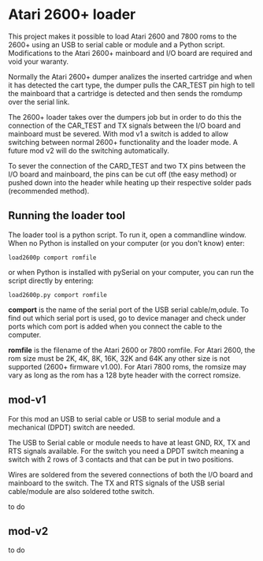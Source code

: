 # Atari 2600+ loader

This project makes it possible to load Atari 2600 and 7800 roms to the 2600+
using an USB to serial cable or module and a Python script. Modifications to the
Atari 2600+ mainboard and I/O board are required and void your waranty.

Normally the Atari 2600+ dumper analizes the inserted cartridge and when it has
detected the cart type, the dumper pulls the CAR_TEST pin high to tell the
mainboard that a cartridge is detected and then sends the romdump over the
serial link.

The 2600+ loader takes over the dumpers job but in order to do this the
connection of the CAR_TEST and TX signals between the I/O board and mainboard
must be severed. With mod v1 a switch is added to allow switching between normal
2600+ functionality and the loader mode. A future mod v2 will do the switching
automatically.

To sever the connection of the CARD_TEST and two TX pins between the I/O board
and mainboard, the pins can be cut off (the easy method) or pushed down into
the header while heating up their respective solder pads (recommended method).

## Running the loader tool

The loader tool is a python script. To run it, open a commandline window. When
no Python is installed on your computer (or you don't know) enter:

```
load2600p comport romfile
```

or when Python is installed with pySerial on your computer, you can run the
script directly by entering:

```
load2600p.py comport romfile
```

**comport** is the name of the serial port of the USB serial cable/m,odule. To
find out which serial port is used, go to device manager and check under ports 
which com port is added when you connect the cable to the computer.

**romfile** is the filename of the Atari 2600 or 7800 romfile. For Atari 2600,
the rom size must be 2K, 4K, 8K, 16K, 32K and 64K any other size is not
supported (2600+ firmware v1.00). For Atari 7800 roms, the romsize may vary as
long as the rom has a 128 byte header with the correct romsize.

## mod-v1

For this mod an USB to serial cable or USB to serial module and a mechanical
(DPDT) switch are needed.

The USB to Serial cable or module needs to have at least GND, RX, TX and RTS
signals available. For the switch you need a DPDT switch meaning a switch with
2 rows of 3 contacts and that can be put in two positions.

Wires are soldered from the severed connections of both the I/O board and
mainboard to the switch. The TX and RTS signals of the USB serial cable/module
are also soldered tothe switch.

to do

## mod-v2

to do
